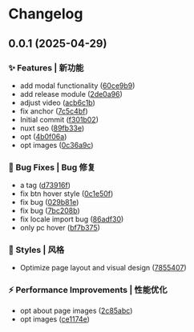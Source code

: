 # Changelog

## 0.0.1 (2025-04-29)

### ✨ Features | 新功能

* add modal functionality ([60ce9b9](http://astribot.lan:9080/astribot_software_frontend/astribot-website-frontend/commit/60ce9b90320ec4919f1abe80d75e48b73aba9e68))
* add release module ([2de0a96](http://astribot.lan:9080/astribot_software_frontend/astribot-website-frontend/commit/2de0a9639453f5f60af2aeed7069ab7622a69844))
* adjust video ([acb6c1b](http://astribot.lan:9080/astribot_software_frontend/astribot-website-frontend/commit/acb6c1be44f8ceafb95451b1dd5b4db4aefa4e55))
* fix anchor ([7c5c4bf](http://astribot.lan:9080/astribot_software_frontend/astribot-website-frontend/commit/7c5c4bf293e09f797dcda106a8bf8884c2bfd874))
* Initial commit ([f301b02](http://astribot.lan:9080/astribot_software_frontend/astribot-website-frontend/commit/f301b0299149bf251972be98b46cd0cbb1163cb3))
* nuxt seo ([89fb33e](http://astribot.lan:9080/astribot_software_frontend/astribot-website-frontend/commit/89fb33e75b8a4dcf3d6b681350bef50053908b2f))
* opt ([4b0f06a](http://astribot.lan:9080/astribot_software_frontend/astribot-website-frontend/commit/4b0f06aae51a27101f22951abb197aa724934330))
* opt images ([0c36a9c](http://astribot.lan:9080/astribot_software_frontend/astribot-website-frontend/commit/0c36a9cf1cd0fba40d74c81dc622141f4862017a))

### 🐛 Bug Fixes | Bug 修复

* a tag ([d73916f](http://astribot.lan:9080/astribot_software_frontend/astribot-website-frontend/commit/d73916f54ee47eb2e9c71692bc88b42e5fa9fa02))
* fix btn hover style ([0c1e50f](http://astribot.lan:9080/astribot_software_frontend/astribot-website-frontend/commit/0c1e50f0e68ffe39e96bbcc66a8da00346ceb815))
* fix bug ([029b81e](http://astribot.lan:9080/astribot_software_frontend/astribot-website-frontend/commit/029b81e0320512081e65e7d26229a3e9f5f01c05))
* fix bug ([7bc208b](http://astribot.lan:9080/astribot_software_frontend/astribot-website-frontend/commit/7bc208b106c21b6ced70bfb521ca5c8bd7999093))
* fix locale import bug ([86adf30](http://astribot.lan:9080/astribot_software_frontend/astribot-website-frontend/commit/86adf30a354c68c6d8e0ba93f76d4ac7dcb5fd87))
* only pc hover ([bf7b375](http://astribot.lan:9080/astribot_software_frontend/astribot-website-frontend/commit/bf7b3750a2f5089bb1feb4de95734cc8a8ee8e16))

### 💄 Styles | 风格

* Optimize page layout and visual design ([7855407](http://astribot.lan:9080/astribot_software_frontend/astribot-website-frontend/commit/7855407f835b71700d7ae46c2d94bcf3432588e0))

### ⚡ Performance Improvements | 性能优化

* opt about page images ([2c85abc](http://astribot.lan:9080/astribot_software_frontend/astribot-website-frontend/commit/2c85abccedd128420932423d3493d6140f15ca7e))
* opt images ([ce1174e](http://astribot.lan:9080/astribot_software_frontend/astribot-website-frontend/commit/ce1174ec030a6835b7724ae4921717f8aa7c04b8))
